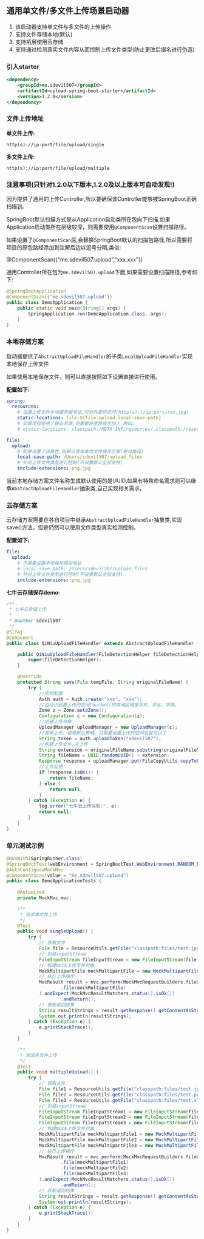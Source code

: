 ## 通用单文件/多文件上传场景启动器

1. 该启动器支持单文件与多文件的上传操作
2. 支持文件存储本地(默认)
3. 支持拓展使用云存储
4. 支持通过检测真实文件内容从而控制上传文件类型(防止更改后缀名进行伪造)

### 引入starter

```xml
<dependency>
    <groupId>me.sdevil507</groupId>
    <artifactId>upload-spring-boot-starter</artifactId>
    <version>1.2.0</version>
</dependency>
```

### 文件上传地址

**单文件上传:**

`http(s)://ip:port/file/upload/single`

**多文件上传:**

`http(s)://ip:port/file/upload/multiple`

### 注意事项(只针对1.2.0以下版本,1.2.0及以上版本可自动发现!)

因为提供了通用的上传Controller,所以要确保该Controller能够被SpringBoot正确扫描到。

SpringBoot默认扫描方式是从Application启动类所在包向下扫描,如果Application启动类所在层级较深，则需要使用`@ComponentScan`设置扫描路径。

如果设置了`@ComponentScan`后,会替换SpringBoot默认的扫描包路径,所以需要将项目的原包路经添加到注解后边以逗号分隔,类似:

@ComponentScan({"me.sdevil507.upload","xxx.xxx"})

通用Controller所在包为`me.sdevil507.upload`下面,如果需要设置扫描路径,参考如下:

```java
@SpringBootApplication
@ComponentScan({"me.sdevil507.upload"})
public class DemoApplication {
    public static void main(String[] args) {
        SpringApplication.run(DemoApplication.class, args);
    }
}
```

### 本地存储方案

启动器提供了`AbstractUploadFileHandler`的子类`LocalUploadFileHandler`实现本地保存上传文件

如果使用本地保存文件，则可以直接按照如下设置直接进行使用。

**配置如下:**

```yml
spring:
  resources:
    # 设置上传文件本地服务器地址,可对外提供访问(http(s)://ip:port/xxx.jpg)
    static-locations: file:${file.upload.local-save-path}
    # 如果项目使用了静态资源,则需要将原路径也加上,例如:
    # static-locations: classpath:/META-INF/resources/,classpath:/resources/,classpath:/static/,classpath:/public/,file:${file.upload.local-save-path}

file:
  upload:
    # 如果设置了该属性,则默认使用本地文件保存方案(绝对路径)
    local-save-path: /Users/sdevil507/upload_files
    # 针对上传文件类型进行控制(不设置默认全部支持)
    include-extensions: png,jpg
```

当前本地存储方案文件名称生成默认使用的是UUID,如果有特殊命名需求则可以继承`AbstractUploadFileHandler`抽象类,自己实现相关需求。

### 云存储方案

云存储方案需要在各自项目中继承`AbstractUploadFileHandler`抽象类,实现save()方法。但是仍然可以使用文件类型真实检测控制。

**配置如下:**

```yml
file:
  upload:
    # 不需要设置本地保存绝对地址
    # local-save-path: /Users/sdevil507/upload_files
    # 针对上传文件类型进行控制(不设置默认全部支持)
    include-extensions: png,jpg
```

**七牛云存储保存demo:**

```java
/**
 * 七牛云存储上传
 *
 * @author sdevil507
 */
@Slf4j
@Component
public class QiNiuUploadFileHandler extends AbstractUploadFileHandler {

    public QiNiuUploadFileHandler(FileDetectionHelper fileDetectionHelper) {
        super(fileDetectionHelper);
    }

    @Override
    protected String save(File tempFile, String originalFileName) {
        try {
            //密钥配置
            Auth auth = Auth.create("xxx", "xxx");
            //自动识别要上传的空间(bucket)的存储区域是华东、华北、华南。
            Zone z = Zone.autoZone();
            Configuration c = new Configuration(z);
            //创建上传对象
            UploadManager uploadManager = new UploadManager(c);
            //简单上传，使用默认策略，只需要设置上传的空间名就可以了
            String token = auth.uploadToken("sdevil507");
            //构建上传文件,并上传
            String extension = originalFileName.substring(originalFileName.lastIndexOf("."));
            String fileName = UUID.randomUUID() + extension;
            Response response = uploadManager.put(FileCopyUtils.copyToByteArray(tempFile), fileName, token);
            //上传反馈
            if (response.isOK()) {
                return fileName;
            } else {
                return null;
            }
        } catch (Exception e) {
            log.error("七牛云上传失败:", e);
            return null;
        }
    }
}
```

### 单元测试示例

```java
@RunWith(SpringRunner.class)
@SpringBootTest(webEnvironment = SpringBootTest.WebEnvironment.RANDOM_PORT)
@AutoConfigureMockMvc
@ComponentScan(value = "me.sdevil507.upload")
public class DemoApplicationTests {
    
    @Autowired
    private MockMvc mvc;

    /**
     * 测试单文件上传
     */
    @Test
    public void singleUpload() {
        try {
            // 获取文件
            File file = ResourceUtils.getFile("classpath:files/test.jpg");
            // 封装inputStream
            FileInputStream fileInputStream = new FileInputStream(file);
            // 构建mock上传文件对象
            MockMultipartFile mockMultipartFile = new MockMultipartFile("file", file.getName(), "multipart/form-data", fileInputStream);
            // 执行上传操作
            MvcResult result = mvc.perform(MockMvcRequestBuilders.fileUpload("/file/upload/single")
                    .file(mockMultipartFile)
            ).andExpect(MockMvcResultMatchers.status().isOk())
                    .andReturn();
            // 获取返回结果
            String resultStrings = result.getResponse().getContentAsString();
            System.out.println(resultStrings);
        } catch (Exception e) {
            e.printStackTrace();
        }
    }

    /**
     * 测试多文件上传
     */
    @Test
    public void multipleUpload() {
        try {
            // 获取文件
            File file1 = ResourceUtils.getFile("classpath:files/test.jpg");
            File file2 = ResourceUtils.getFile("classpath:files/test.png");
            File file3 = ResourceUtils.getFile("classpath:files/test.xlsx");
            // 封装inputStream
            FileInputStream fileInputStream1 = new FileInputStream(file1);
            FileInputStream fileInputStream2 = new FileInputStream(file2);
            FileInputStream fileInputStream3 = new FileInputStream(file3);
            // 构建mock上传文件对象
            MockMultipartFile mockMultipartFile1 = new MockMultipartFile("files", file1.getName(), "multipart/form-data", fileInputStream1);
            MockMultipartFile mockMultipartFile2 = new MockMultipartFile("files", file2.getName(), "multipart/form-data", fileInputStream2);
            MockMultipartFile mockMultipartFile3 = new MockMultipartFile("files", file3.getName(), "multipart/form-data", fileInputStream3);
            // 执行上传操作
            MvcResult result = mvc.perform(MockMvcRequestBuilders.fileUpload("/file/upload/multiple")
                    .file(mockMultipartFile1)
                    .file(mockMultipartFile2)
                    .file(mockMultipartFile3)
            ).andExpect(MockMvcResultMatchers.status().isOk())
                    .andReturn();
            // 获取返回结果
            String resultStrings = result.getResponse().getContentAsString();
            System.out.println(resultStrings);
        } catch (Exception e) {
            e.printStackTrace();
        }
    }
}
```

